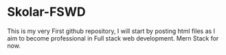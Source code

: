 # Skolar-FSWD
  This is my very First github repository, I will start by posting html files as I aim to become professional in Full stack web development. Mern Stack for now. 
